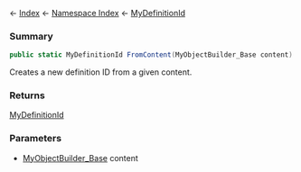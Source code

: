 ← [Index](Api-Index) ← [Namespace Index](Namespace-Index) ← [MyDefinitionId](VRage.Game.MyDefinitionId)

### Summary

```csharp
public static MyDefinitionId FromContent(MyObjectBuilder_Base content)
```

Creates a new definition ID from a given content.

### Returns

[MyDefinitionId](VRage.Game.MyDefinitionId)



### Parameters

* [MyObjectBuilder_Base](VRage.ObjectBuilders.MyObjectBuilder_Base) content
